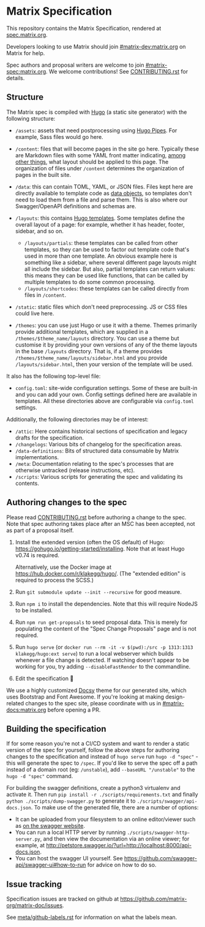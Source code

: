 # Matrix Specification

This repository contains the Matrix Specification, rendered at [spec.matrix.org](http://spec.matrix.org/).

Developers looking to use Matrix should join [#matrix-dev:matrix.org](https://matrix.to/#/#matrix-dev:matrix.org)
on Matrix for help.

Spec authors and proposal writers are welcome to join [#matrix-spec:matrix.org](https://matrix.to/#/#matrix-spec:matrix.org).
We welcome contributions! See [CONTRIBUTING.rst](./CONTRIBUTING.rst) for details.

## Structure

The Matrix spec is compiled with [Hugo](https://gohugo.io/) (a static site generator) with the following structure:

* `/assets`: assets that need postprocessing using [Hugo Pipes](https://gohugo.io/hugo-pipes/introduction/).
  For example, Sass files would go here.

* `/content`: files that will become pages in the site go here. Typically these are Markdown files with some YAML front
  matter indicating, [among other things](https://gohugo.io/content-management/front-matter/), what layout should be
  applied to this page. The organization of files under `/content` determines the organization of pages in the built
  site.

* `/data`: this can contain TOML, YAML, or JSON files. Files kept here are directly available to template code as
  [data objects](https://gohugo.io/templates/data-templates/), so templates don't need to load them from a file and
  parse them. This is also where our Swagger/OpenAPI definitions and schemas are.

* `/layouts`: this contains [Hugo templates](https://gohugo.io/templates/). Some templates define the overall layout of
  a page: for example, whether it has header, footer, sidebar, and so on.
    * `/layouts/partials`: these templates can be called from other templates, so they can be used to factor out
      template code that's used in more than one template. An obvious example here is something like a sidebar, where
      several different page layouts might all include the sidebar. But also, partial templates can return values: this
      means they can be used like functions, that can be called by multiple templates to do some common processing.
    * `/layouts/shortcodes`: these templates can be called directly from files in `/content`.

* `/static`: static files which don't need preprocessing. JS or CSS files could live here.

* `/themes`: you can use just Hugo or use it with a theme. Themes primarily provide additional templates, which are
  supplied in a `/themes/$theme_name/layouts` directory. You can use a theme but customise it by providing your own
  versions of any of the theme layouts in the base `/layouts` directory. That is, if a theme provides
  `/themes/$theme_name/layouts/sidebar.html` and you provide `/layouts/sidebar.html`, then your version of the
  template will be used.

It also has the following top-level file:

* `config.toml`: site-wide configuration settings. Some of these are built-in and you can add your own. Config settings
  defined here are available in templates. All these directories above are configurable via `config.toml` settings.

Additionally, the following directories may be of interest:

* `/attic`: Here contains historical sections of specification and legacy drafts for the specification.
* `/changelogs`: Various bits of changelog for the specification areas.
* `/data-definitions`: Bits of structured data consumable by Matrix implementations.
* `/meta`: Documentation relating to the spec's processes that are otherwise untracked (release instructions, etc).
* `/scripts`: Various scripts for generating the spec and validating its contents.

## Authoring changes to the spec

Please read [CONTRIBUTING.rst](./CONTRIBUTING.rst) before authoring a change to the spec. Note that spec authoring takes
place after an MSC has been accepted, not as part of a proposal itself.

1. Install the extended version (often the OS default) of Hugo:
   <https://gohugo.io/getting-started/installing>. Note that at least Hugo
   v0.74 is required.

   Alternatively, use the Docker image at
   https://hub.docker.com/r/klakegg/hugo/. (The "extended edition" is required
   to process the SCSS.)
2. Run `git submodule update --init --recursive` for good measure.
3. Run `npm i` to install the dependencies. Note that this will require NodeJS to be installed.
4. Run `npm run get-proposals` to seed proposal data. This is merely for populating the content of the "Spec Change Proposals"
   page and is not required.
5. Run `hugo serve` (or `docker run --rm -it -v $(pwd):/src -p 1313:1313
   klakegg/hugo:ext serve`) to run a local webserver which builds whenever a file
   change is detected. If watching doesn't appear to be working for you, try
   adding `--disableFastRender` to the commandline.
6. Edit the specification 🙂

We use a highly customized [Docsy](https://www.docsy.dev/) theme for our generated site, which uses Bootstrap and Font
Awesome. If you're looking at making design-related changes to the spec site, please coordinate with us in
[#matrix-docs:matrix.org](https://matrix.to/#/#matrix-docs:matrix.org) before opening a PR.

## Building the specification

If for some reason you're not a CI/CD system and want to render a static version of the spec for yourself, follow the above
steps for authoring changes to the specification and instead of `hugo serve` run `hugo -d "spec"` - this will generate the
spec to `/spec`. If you'd like to serve the spec off a path instead of a domain root (eg: `/unstable`), add `--baseURL "/unstable"`
to the `hugo -d "spec"` command.

For building the swagger definitions, create a python3 virtualenv and activate it. Then run `pip install -r ./scripts/requirements.txt`
and finally `python ./scripts/dump-swagger.py` to generate it to `./scripts/swagger/api-docs.json`. To make use of the generated file,
there are a number of options:

* It can be uploaded from your filesystem to an online editor/viewer such as [on the swagger website](http://editor.swagger.io/).
* You can run a local HTTP server by running `./scripts/swagger-http-server.py`, and then view the documentation via an
  online viewer; for example, at <http://petstore.swagger.io/?url=http://localhost:8000/api-docs.json>.
* You can host the swagger UI yourself. See <https://github.com/swagger-api/swagger-ui#how-to-run> for advice on how to
  do so.

## Issue tracking

Specification issues are tracked on github at <https://github.com/matrix-org/matrix-doc/issues>.

See [meta/github-labels.rst](./meta/github-labels.rst) for information on what the labels mean.
